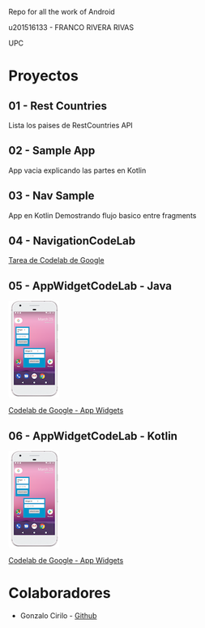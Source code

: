 Repo for all the work of Android 

u201516133 - FRANCO RIVERA RIVAS

UPC

# Proyectos

## 01 - Rest Countries 

Lista los paises de RestCountries API

## 02 - Sample App 

App vacia explicando las partes en Kotlin

## 03 - Nav Sample 

App en Kotlin Demostrando flujo basico entre fragments

## 04 - NavigationCodeLab

[Tarea de Codelab de Google](https://codelabs.developers.google.com/codelabs/android-navigation/)

## 05 - AppWidgetCodeLab - Java

![App Widget Screenshot](00-docs/img/05.png)


[Codelab de Google  - App Widgets](https://codelabs.developers.google.com/codelabs/advanced-android-training-widgets/)


## 06 - AppWidgetCodeLab - Kotlin

![App Widget Screenshot](00-docs/img/06.png)

[Codelab de Google - App Widgets](https://codelabs.developers.google.com/codelabs/advanced-android-training-widgets/)


# Colaboradores

- Gonzalo Cirilo - [Github](https://github.com/GonzaloCirilo)

